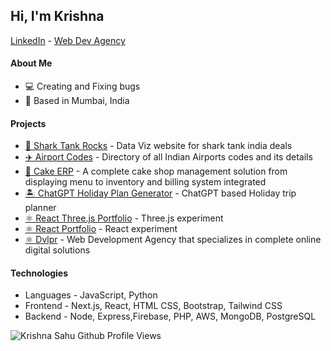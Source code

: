 ##  Hi, I'm Krishna
<a href="https://linkedin.com/in/reactjsdev/">​LinkedIn​</a> - <a href="https://dvlpr.in">Web Dev Agency</a> 

#### About Me

- 💻 Creating and Fixing bugs
- 📍 Based in Mumbai, India 

#### Projects

- [🦈 Shark Tank Rocks](https://SharkTank.Rocks) - Data Viz website for shark tank india deals
- [✈️ Airport Codes](https://airportcodes.in/) - Directory of all Indian Airports codes and its details
- [🎂 Cake ERP](https://github.com/dvlprkrishna/react-kake-erp) - A complete cake shop management solution from displaying menu to inventory and billing system integrated
- [🏝 ChatGPT Holiday Plan Generator](https://where-to-next-topaz.vercel.app/) - ChatGPT based Holiday trip planner
- [⚛ React Three.js Portfolio](https://github.com/dvlprkrishna/where-to-next) - Three.js experiment
- [⚛ React Portfolio](https://reactjs-portfolio-v1.netlify.app/) - React experiment
- [⚛ Dvlpr](https://dvlpr.in) - Web Development Agency that specializes in complete online digital solutions

#### Technologies

- Languages - JavaScript, Python
- Frontend - Next.js, React, HTML CSS, Bootstrap, Tailwind CSS
- Backend - Node, Express,Firebase, PHP, AWS, MongoDB, PostgreSQL

![Krishna Sahu Github Profile Views](https://komarev.com/ghpvc/?username=dvlprkrishna&color=blue) 
